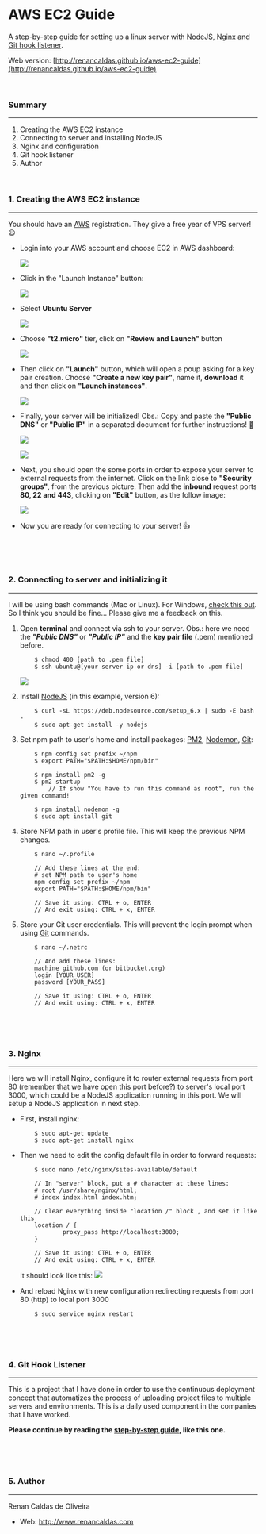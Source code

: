 # AWS EC2 Guide

A step-by-step guide for setting up a linux server with [NodeJS](https://nodejs.org/en/), [Nginx](https://nginx.org/) and [Git hook listener](https://github.com/renancaldas/git-hook-listener).

Web version: [http://renancaldas.github.io/aws-ec2-guide](http://renancaldas.github.io/aws-ec2-guide)

&nbsp;

### Summary
---
1. Creating the AWS EC2 instance
2. Connecting to server and installing NodeJS
3. Nginx and configuration
4. Git hook listener
5. Author

&nbsp;

### 1. Creating the AWS EC2 instance 
---
You should have an [AWS](aws.amazon.com) registration. They give a free year of VPS server! 😃 

- Login into your AWS account and choose EC2 in AWS dashboard:

    ![](https://cdn.rawgit.com/renancaldas/aws-ec2-guide/master/img/01.png)

- Click in the "Launch Instance" button:

    ![](https://cdn.rawgit.com/renancaldas/aws-ec2-guide/master/img/02.png)


- Select **Ubuntu Server**

    ![](https://cdn.rawgit.com/renancaldas/aws-ec2-guide/master/img/03.png)

- Choose **"t2.micro"** tier, click on **"Review and Launch"** button

    ![](https://cdn.rawgit.com/renancaldas/aws-ec2-guide/master/img/04.png)

- Then click on **"Launch"** button, which will open a poup asking for a key pair creation. Choose **"Create a new key pair"**, name it, **download** it and then click on **"Launch instances"**.

    ![](https://cdn.rawgit.com/renancaldas/aws-ec2-guide/master/img/05.png)

- Finally, your server will be initialized! Obs.: Copy and paste the **"Public DNS"** or **"Public IP"** in a separated document for further instructions! 📝

    ![](https://cdn.rawgit.com/renancaldas/aws-ec2-guide/master/img/06.png)

    ![](https://cdn.rawgit.com/renancaldas/aws-ec2-guide/master/img/07.png)

- Next, you should open the some ports in order to expose your server to external requests from the internet. Click on the link close to **"Security groups"**, from the previous picture. Then add the **inbound** request ports **80, 22 and 443**, clicking on **"Edit"** button,  as the follow image:

    ![](https://cdn.rawgit.com/renancaldas/aws-ec2-guide/master/img/08.png)

- Now you are ready for connecting to your server! 👍
    
&nbsp;

&nbsp;

### 2. Connecting to server and initializing it
---
I will be using bash commands (Mac or Linux). For Windows, [check this out](https://msdn.microsoft.com/en-us/commandline/wsl/about). So I think you should be fine... Please give me a feedback on this.

1. Open **terminal** and connect via ssh to your server. Obs.: here we need the ***"Public DNS"*** or ***"Public IP"*** and the **key pair file** (.pem) mentioned before.
    ```
        $ chmod 400 [path to .pem file]
        $ ssh ubuntu@[your server ip or dns] -i [path to .pem file]
    ```
    ![](https://cdn.rawgit.com/renancaldas/aws-ec2-guide/master/img/09.png)


2. Install [NodeJS](https://nodejs.org/en/) (in this example, version 6):
    ```
        $ curl -sL https://deb.nodesource.com/setup_6.x | sudo -E bash -
        $ sudo apt-get install -y nodejs
    ```


3. Set npm path to user's home and install packages: [PM2](http://pm2.keymetrics.io/), [Nodemon](https://github.com/remy/nodemon), [Git](https://git-scm.com/):
    ```
        $ npm config set prefix ~/npm
        $ export PATH="$PATH:$HOME/npm/bin"
    
        $ npm install pm2 -g
        $ pm2 startup       
            // If show "You have to run this command as root", run the given command!
        
        $ npm install nodemon -g
        $ sudo apt install git
    ```
4. Store NPM path in user's profile file. This will keep the previous NPM changes.
    ```
        $ nano ~/.profile
        
        // Add these lines at the end: 
        # set NPM path to user's home
        npm config set prefix ~/npm
        export PATH="$PATH:$HOME/npm/bin"
        
        // Save it using: CTRL + o, ENTER
        // And exit using: CTRL + x, ENTER
    ```

5. Store your Git user credentials. This will prevent the login prompt when using [Git](https://git-scm.com/) commands.
    ```
        $ nano ~/.netrc
        
        // And add these lines:
        machine github.com (or bitbucket.org)
        login [YOUR_USER]
        password [YOUR_PASS]
        
        // Save it using: CTRL + o, ENTER
        // And exit using: CTRL + x, ENTER
    ```

    
&nbsp;

&nbsp;

### 3. Nginx
---
Here we will install Nginx, configure it to router external requests from port 80 (remember that we have open this port before?) to server's local port 3000, which could be a NodeJS application running in this port. We will setup a NodeJS application in next step.

- First, install nginx:
    ```
        $ sudo apt-get update
        $ sudo apt-get install nginx
    ```

- Then we need to edit the config default file in order to forward requests:
    ```
        $ sudo nano /etc/nginx/sites-available/default
        
        // In "server" block, put a # character at these lines:
        # root /usr/share/nginx/html;
        # index index.html index.htm;
        
        // Clear everything inside "location /" block , and set it like this
        location / {
                proxy_pass http://localhost:3000;           
        }
        
        // Save it using: CTRL + o, ENTER
        // And exit using: CTRL + x, ENTER
    ```
    It should look like this:
    ![](https://cdn.rawgit.com/renancaldas/aws-ec2-guide/master/img/10.png)
    

- And reload Nginx with new configuration redirecting requests from port 80 (http) to local port 3000
    ```
        $ sudo service nginx restart
    ```

&nbsp;

&nbsp;

### 4. Git Hook Listener
---
This is a project that I have done in order to use the continuous deployment concept that automatizes the process of uploading project files to multiple servers and environments. This is a daily used component in the companies that I have worked.

**Please continue by reading the [step-by-step guide](https://github.com/renancaldas/git-hook-listener), like this one.**

&nbsp;

&nbsp;


### 5. Author
---
Renan Caldas de Oliveira

- Web: http://www.renancaldas.com
